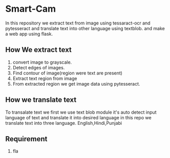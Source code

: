 # Smart-Cam

In this repository we extract text from image using tessaract-ocr and pytesseract and translate text into other language using textblob. and make a web app using flask.

## How We extract text
1.  convert image to grayscale.
2.  Detect edges of images.
3.  Find contour of image(region were text are present)
4.  Extract text region from image
5.  From extracted region we get image data using pytesseract.

## How we translate text
To transalate text we first we use text blob module it's auto detect input language of text and translate it into desired language in this repo we translate text into three language.
English,Hindi,Punjabi

## Requirement
1.  fla
